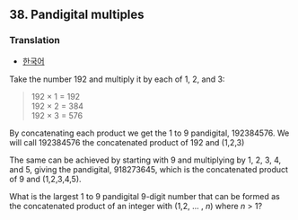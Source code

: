## 38. Pandigital multiples

### Translation
* [한국어](./translation-ko.md)

Take the number 192 and multiply it by each of 1, 2, and 3:

> 192 &times; 1 = 192<br>
> 192 &times; 2 = 384<br>
> 192 &times; 3 = 576

By concatenating each product we get the 1 to 9 pandigital, 192384576. We will call 192384576 the concatenated product of 192 and (1,2,3)

The same can be achieved by starting with 9 and multiplying by 1, 2, 3, 4, and 5, giving the pandigital, 918273645, which is the concatenated product of 9 and (1,2,3,4,5).

What is the largest 1 to 9 pandigital 9-digit number that can be formed as the concatenated product of an integer with (1,2, ... , <var>n</var>) where <var>n</var> > 1?
